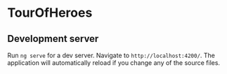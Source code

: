 # TourOfHeroes



## Development server

Run `ng serve` for a dev server. Navigate to `http://localhost:4200/`. The application will automatically reload if you change any of the source files.

